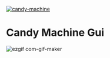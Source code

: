 [![candy-machine](https://img.shields.io/badge/candy-machine-3-orange.svg)](https://docs.metaplex.com/developer-tools/sugar/guides/sugar-for-cmv3)

# Candy Machine Gui

![ezgif com-gif-maker](https://user-images.githubusercontent.com/69615463/201595250-fe816e39-9332-47fa-a100-2fdc59f7d762.gif)
